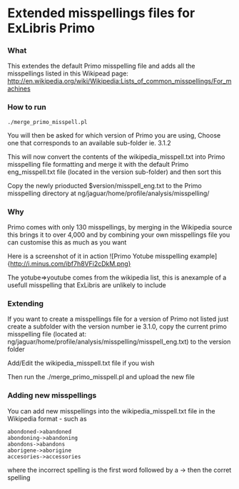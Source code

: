 Extended misspellings files for ExLibris Primo
=========
### What

This extendes the default Primo misspelling file and adds all the misspellings listed in this Wikipead page: http://en.wikipedia.org/wiki/Wikipedia:Lists_of_common_misspellings/For_machines

### How to run
    ./merge_primo_misspell.pl

You will then be asked for which version of Primo you are using,  Choose one that corresponds to an available sub-folder
ie. 3.1.2

This will now convert the contents of the wikipedia_misspell.txt into Primo misspelling file formatting and merge it with the default Primo eng_misspell.txt file (located in the version sub-folder) and then sort this

Copy the newly prioducted $version/misspell_eng.txt to the Primo misspelling directory at ng/jaguar/home/profile/analysis/misspelling/

### Why 

Primo comes with only 130 misspellings, by merging in the Wikipedia source this brings it to over 4,000
and by combining your own misspellings file you can customise this as much as you want

Here is a screenshot of it in action
![Primo Yotube misspelling example]{http://i.minus.com/ibf7h8VFi2cDkM.png}

The yotube=>youtube comes from the wikipedia list, this is anexample of a usefull misspelling that ExLibris are unlikely to include

### Extending

If you want to create a misspellings file for a version of Primo not listed just create a subfolder with the version number ie 3.1.0,
copy the current primo misspelling file (located at: ng/jaguar/home/profile/analysis/misspelling/misspell_eng.txt) to the version folder

Add/Edit the wikipedia_misspell.txt file if you wish

Then run the ./merge_primo_misspell.pl and upload the new file


### Adding new misspellings

You can add new misspellings into the wikipedia_misspell.txt file in the Wikipedia format - such as

    abondoned->abandoned
    abondoning->abandoning
    abondons->abandons
    aborigene->aborigine
    accesories->accessories


where the incorrect spelling is the first word followed by a -> then the corret spelling